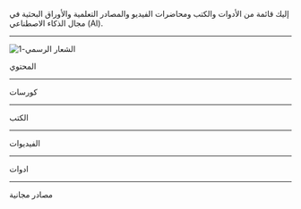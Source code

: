   إليك قائمة  من الأدوات والكتب ومحاضرات الفيديو والمصادر التعلمية والأوراق البحثية في مجال الذكاء الاصطناعي (AI).

  _______________________________________________________________________________________________________________________________________________________________________
![الشعار الرسمي-1](https://github.com/AIApproach/Resources/assets/104442226/353440fe-f0bf-4cb9-83dd-4e19879a4b4a)



المحتوي





______________________________________________________________________________________________________________________________________________________________________
كورسات 











______________________________________________________________________________________________________________________________________________________________________
الكتب








______________________________________________________________________________________________________________________________________________________________________
الفيديوات










_____________________________________________________________________________________________________________________________________________________________________

ادوات 










______________________________________________________________________________________________________________________________________________________________________
مصادر مجانية 










